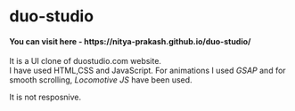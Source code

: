 # duo-studio

<h4>You can visit here - https://nitya-prakash.github.io/duo-studio/</h4>
    <p>It is a UI clone of duostudio.com website.<br>I have used HTML,CSS and JavaScript. For animations I used
        <i>GSAP</i> and for smooth scrolling, <i>Locomotive JS</i> have been used.
    </p>
    <p>It is not resposnive.</p>
